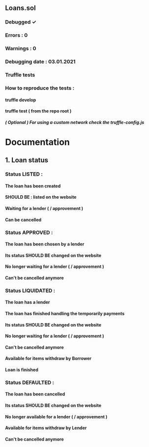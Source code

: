 ## Loans.sol 
### Debugged ✓
### Errors : 0
### Warnings : 0
### Debugging date : 03.01.2021
### Truffle tests

### How to reproduce the tests :
#### truffle develop
#### truffle test ( from the repo root )
##### ( Optional ) For using a custom network check the truffle-config.js




# Documentation

## 1. Loan status



### Status LISTED :

#### The loan has been created
#### SHOULD BE : listed on the website
#### Waiting for a lender ( / approvement )
#### Can be cancelled



### Status APPROVED :

#### The loan has been chosen by a lender
#### Its status SHOULD BE changed on the website
#### No longer waiting for a lender ( / approvement )
#### Can't be cancelled anymore



### Status LIQUIDATED :

#### The loan has a lender
#### The loan has finished handling the temporarily payments
#### Its status SHOULD BE changed on the website
#### No longer waiting for a lender ( / approvement )
#### Can't be cancelled anymore
#### Available for items withdraw by Borrower
#### Loan is finished



### Status DEFAULTED :

#### The loan has been cancelled
#### Its status SHOULD BE changed on the website
#### No longer available for a lender ( / approvement )
#### Available for items withdraw by Lender
#### Can't be cancelled anymore
